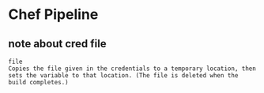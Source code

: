 # Chef Pipeline

## note about cred file

```
file
Copies the file given in the credentials to a temporary location, then sets the variable to that location. (The file is deleted when the build completes.)
```
